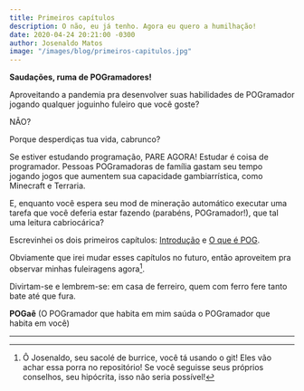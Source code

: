 ```yaml
---
title: Primeiros capítulos
description: O não, eu já tenho. Agora eu quero a humilhação!
date: 2020-04-24 20:21:00 -0300
author: Josenaldo Matos
image: "/images/blog/primeiros-capitulos.jpg"
---
```

**Saudações, ruma de POGramadores!**

Aproveitando a pandemia pra desenvolver suas habilidades de POGramador jogando qualquer joguinho fuleiro que você goste?

NÃO?

Porque desperdiças tua vida, cabrunco?

Se estiver estudando programação, PARE AGORA! Estudar é coisa de programador. Pessoas POGramadoras de família gastam seu tempo jogando jogos que aumentem sua capacidade gambiarrística, como Minecraft e Terraria.

E, enquanto você espera seu mod de mineração automático executar uma tarefa que você deferia estar fazendo (parabéns, POGramador!), que tal uma leitura cabriocárica?

Escrevinhei os dois primeiros capítulos: [Introdução](/capitulos/introducao) e [O que é POG]('/capitulos/o-que-e-pog').

Obviamente que irei mudar esses capítulos no futuro, então aproveitem pra observar minhas fuleiragens agora[^1].

Divirtam-se e lembrem-se: em casa de ferreiro, quem com ferro fere tanto bate até que fura.

**POGaê**
(O POGramador que habita em mim saúda o POGramador que habita em você)

---
[^1]: Ô Josenaldo, seu sacolé de burrice, você tá usando o git! Eles vão achar essa porra no repositório! Se você seguisse seus próprios conselhos, seu hipócrita, isso não seria possível!
